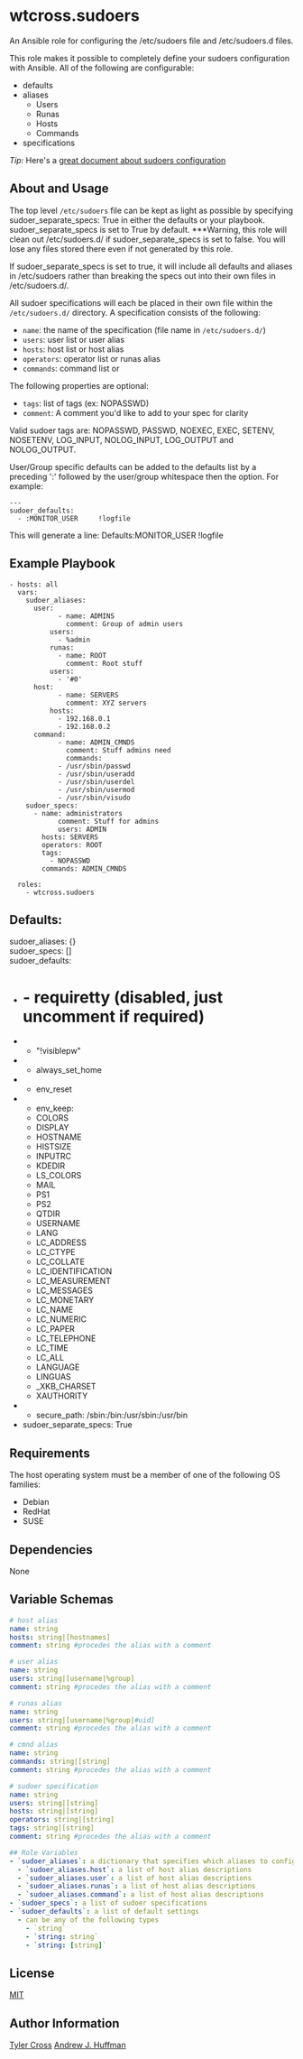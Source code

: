 # wtcross.sudoers
An Ansible role for configuring the /etc/sudoers file and /etc/sudoers.d files.

This role makes it possible to completely define your sudoers configuration with Ansible. All of the following are configurable:
- defaults
- aliases
  * Users
  * Runas
  * Hosts
  * Commands
- specifications

*Tip:* Here's a [great document about sudoers configuration](https://help.ubuntu.com/community/Sudoers)

## About and Usage
The top level `/etc/sudoers` file can be kept as light as possible by specifying sudoer_separate_specs: True in either the defaults or your playbook. sudoer_separate_specs is set to True by default. 
***Warning, this role will clean out /etc/sudoers.d/ if sudoer_separate_specs is set to false.  You will lose any files stored there even if not generated by this role. 

If sudoer_separate_specs is set to true, it will  include all defaults and aliases in /etc/sudoers rather than breaking the specs out into their own files in /etc/sudoers.d/.

All sudoer specifications will each be placed in their own file within the `/etc/sudoers.d/` directory. A specification consists of the following:
- `name`: the name of the specification (file name in `/etc/sudoers.d/`)
- `users`: user list or user alias
- `hosts`: host list or host alias
- `operators`: operator list or runas alias
- `commands`: command list or

The following properties are optional:
- `tags`: list of tags (ex: NOPASSWD)
- `comment`: A comment you'd like to add to your spec for clarity

Valid sudoer tags are: NOPASSWD, PASSWD, NOEXEC, EXEC, SETENV, NOSETENV, LOG_INPUT, NOLOG_INPUT, LOG_OUTPUT and NOLOG_OUTPUT.

User/Group specific defaults can be added to the defaults list by a preceding ':' followed by the user/group whitespace then the option.  For example:

	---
	sudoer_defaults:
	  - :MONITOR_USER     !logfile


This will generate a line:
Defaults:MONITOR_USER    !logfile


## Example Playbook
	- hosts: all
	  vars:
	    sudoer_aliases:
	      user:
                - name: ADMINS
                  comment: Group of admin users
	          users:
	            - %admin
              runas:
                - name: ROOT
                  comment: Root stuff
	          users:
	            - '#0'
	      host:
                - name: SERVERS
                  comment: XYZ servers
	          hosts:
	            - 192.168.0.1
	            - 192.168.0.2
	      command:
                - name: ADMIN_CMNDS
                  comment: Stuff admins need
                  commands:
	            - /usr/sbin/passwd
	            - /usr/sbin/useradd
	            - /usr/sbin/userdel
	            - /usr/sbin/usermod
	            - /usr/sbin/visudo
	    sudoer_specs:
	      - name: administrators
                comment: Stuff for admins
                users: ADMIN
	        hosts: SERVERS
	        operators: ROOT
	        tags:
	          - NOPASSWD
	        commands: ADMIN_CMNDS

	  roles:
	    - wtcross.sudoers


## Defaults:
sudoer_aliases: {}   
sudoer_specs: []   
sudoer_defaults:   
* #  - requiretty (disabled, just uncomment if required)
*  - "!visiblepw"
*  - always_set_home
*  - env_reset
*  - env_keep:
    - COLORS
    - DISPLAY
    - HOSTNAME
    - HISTSIZE
    - INPUTRC
    - KDEDIR
    - LS_COLORS
    - MAIL
    - PS1
    - PS2
    - QTDIR
    - USERNAME
    - LANG
    - LC_ADDRESS
    - LC_CTYPE
    - LC_COLLATE
    - LC_IDENTIFICATION
    - LC_MEASUREMENT
    - LC_MESSAGES
    - LC_MONETARY
    - LC_NAME
    - LC_NUMERIC
    - LC_PAPER
    - LC_TELEPHONE
    - LC_TIME
    - LC_ALL
    - LANGUAGE
    - LINGUAS
    - _XKB_CHARSET
    - XAUTHORITY
*  - secure_path: /sbin:/bin:/usr/sbin:/usr/bin
* sudoer_separate_specs: True

## Requirements
The host operating system must be a member of one of the following OS families:

- Debian
- RedHat
- SUSE

## Dependencies
None

## Variable Schemas
```yaml
# host alias
name: string
hosts: string|[hostnames]
comment: string #procedes the alias with a comment

# user alias
name: string
users: string|[username|%group]
comment: string #procedes the alias with a comment

# runas alias
name: string
users: string|[username|%group|#uid]
comment: string #procedes the alias with a comment

# cmnd alias
name: string
commands: string|[string]
comment: string #procedes the alias with a comment

# sudoer specification
name: string
users: string|[string]
hosts: string|[string]
operators: string|[string]
tags: string|[string]
comment: string #procedes the alias with a comment

## Role Variables
- `sudoer_aliases`: a dictionary that specifies which aliases to configure
  - `sudoer_aliases.host`: a list of host alias descriptions
  - `sudoer_aliases.user`: a list of host alias descriptions
  - `sudoer_aliases.runas`: a list of host alias descriptions
  - `sudoer_aliases.command`: a list of host alias descriptions
- `sudoer_specs`: a list of sudoer specifications
- `sudoer_defaults`: a list of default settings
  - can be any of the following types
    - `string`
    - `string: string`
    - `string: [string]`
```

## License
[MIT](LICENSE)

## Author Information
[Tyler Cross](https://github.com/wtcross)
[Andrew J. Huffman](https://github.com/ahuffman)
